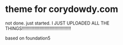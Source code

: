 theme for corydowdy.com
=======================


not done. just started. I JUST UPLOADED ALL THE THINGS!!!!!!!!!!!!!!!!!!!!!!!!!!!!!!!!!!!!!!!

based on foundation5 
